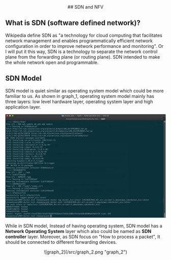 <div align=center>## SDN and NFV</div>

## What is SDN (software defined network)?
Wikipedia define SDN as "a technology for cloud computing that facilitates network management and enables programmatically efficient network configuration in order to improve network performance and monitoring". Or I will put it this way, SDN is a technology to separate the network control plane from the forwarding plane (or routing plane). SDN intended to make the whole network open and programmable.

## SDN Model
SDN model is quiet similar as operating system model which could be more familiar to us. As shown in graph_1, operating system model mainly has three layers: low level hardware layer, operating system layer and high application layer. 

![graph_1](/src/graph_1.png "graph_1")

While in SDN model, Instead of having operating system, SDN model has a **Network Operating System** layer which also could be named as **SDN controller** layer. Moreover, as SDN focus on "How to process a packet", It should be connected to different forwarding devices. 

<div align=center>![graph_2](/src/graph_2.png "graph_2")</div>